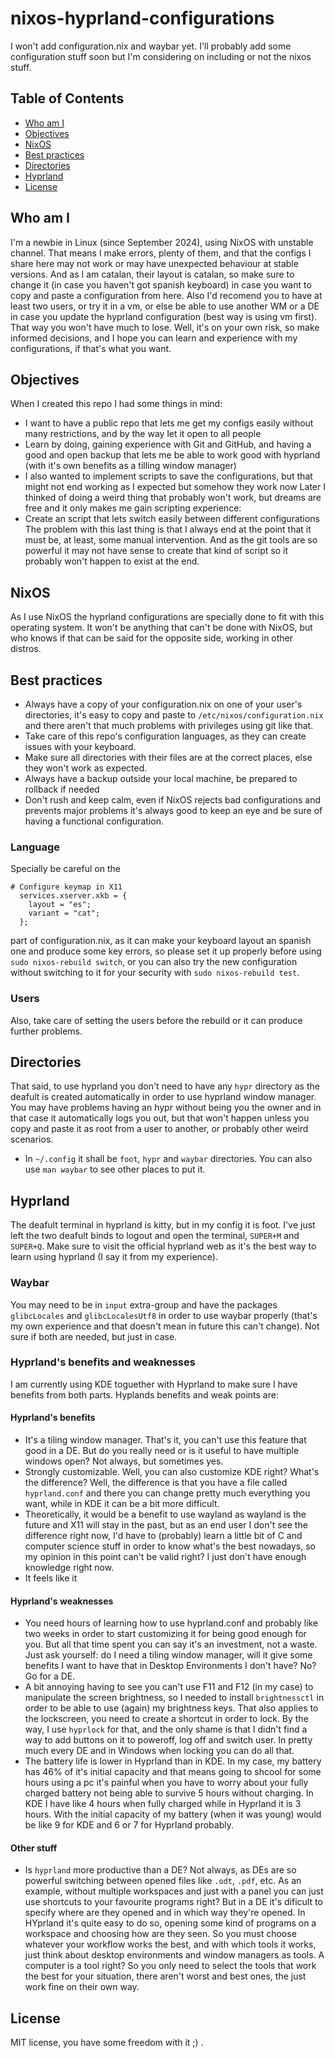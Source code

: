 # nixos-hyprland-configurations
I won't add configuration.nix and waybar yet. I'll probably add some configuration stuff soon but I'm considering on including or not the nixos stuff.
## Table of Contents
- [Who am I](#who-am-i)
- [Objectives](#objectives)
- [NixOS](#nixos)
- [Best practices](#best-practices)
- [Directories](#directories)
- [Hyprland](#hyprland)
- [License](#license)
## Who am I
I'm a newbie in Linux (since September 2024), using NixOS with unstable channel. That means I make errors, plenty of them, and that the configs I share here may not work or may have unexpected behaviour at stable versions. And as I am catalan, their layout is catalan, so make sure to change it (in case you haven't got spanish keyboard) in case you want to copy and paste a configuration from here.
Also I'd recomend you to have at least two users, or try it in a vm, or else be able to use another WM or a DE in case you update the hyprland configuration (best way is using vm first). That way you won't have much to lose.
Well, it's on your own risk, so make informed decisions, and I hope you can learn and experience with my configurations, if that's what you want.
## Objectives
When I created this repo I had some things in mind:
- I want to have a public repo that lets me get my configs easily without many restrictions, and by the way let it open to all people
- Learn by doing, gaining experience with Git and GitHub, and having a good and open backup that lets me be able to work good with hyprland (with it's own benefits as a tilling window manager)
- I also wanted to implement scripts to save the configurations, but that might not end working as I expected but somehow they work now
Later I thinked of doing a weird thing that probably won't work, but dreams are free and it only makes me gain scripting experience:
- Create an script that lets switch easily between different configurations
The problem with this last thing is that I always end at the point that it must be, at least, some manual intervention. And as the git tools are so powerful it may not have sense to create that kind of script so it probably won't happen to exist at the end.
## NixOS
As I use NixOS the hyprland configurations are specially done to fit with this operating system. It won't be anything that can't be done with NixOS, but who knows if that can be said for the opposite side, working in other distros.
## Best practices
- Always have a copy of your configuration.nix on one of your user's directories, it's easy to copy and paste to `/etc/nixos/configuration.nix` and there aren't that much problems with privileges using git like that.
- Take care of this repo's configuration languages, as they can create issues with your keyboard.
- Make sure all directories with their files are at the correct places, else they won't work as expected.
- Always have a backup outside your local machine, be prepared to rollback if needed
- Don't rush and keep calm, even if NixOS rejects bad configurations and prevents major problems it's always good to keep an eye and be sure of having a functional configuration.
### Language
Specially be careful on the   
```
# Configure keymap in X11
  services.xserver.xkb = {
    layout = "es";
    variant = "cat";
  };
```
  part of configuration.nix, as it can make your keyboard layout an spanish one and produce some key errors, so please set it up properly before using `sudo nixos-rebuild switch`, or you can also try the new configuration without switching to it for your security with `sudo nixos-rebuild test`.
### Users
Also, take care of setting the users before the rebuild or it can produce further problems.
## Directories
That said, to use hyprland you don't need to have any `hypr` directory as the deafult is created automatically in order to use hyprland window manager. You may have problems having an hypr without being you the owner and in that case it automatically logs you out, but that won't happen unless you copy and paste it as root from a user to another, or probably other weird scenarios.
- In `~/.config` it shall be `foot`, `hypr` and `waybar` directories. You can also use `man waybar` to see other places to put it.
## Hyprland
The deafult terminal in hyprland is kitty, but in my config it is foot. I've just left the two deafult binds to logout and open the terminal, `SUPER+M` and `SUPER+Q`. Make sure to visit the official hyprland web as it's the best way to learn using hyprland (I say it from my experience).
### Waybar
You may need to be in `input` extra-group and have the packages `glibcLocales` and `glibcLocalesUtf8` in order to use waybar properly (that's my own experience and that doesn't mean in future this can't change). Not sure if both are needed, but just in case.
### Hyprland's benefits and weaknesses
I am currently using KDE toguether with Hyprland to make sure I have benefits from both parts. Hyplands benefits and weak points are:
#### Hyprland's benefits
- It's a tiling window manager. That's it, you can't use this feature that good in a DE. But do you really need or is it useful to have multiple windows open? Not always, but sometimes yes.
- Strongly customizable. Well, you can also customize KDE right? What's the difference? Well, the difference is that you have a file called `hyprland.conf` and there you can change pretty much everything you want, while in KDE it can be a bit more difficult.
- Theoretically, it would be a benefit to use wayland as wayland is the future and X11 will stay in the past, but as an end user I don't see the difference right now, I'd have to (probably) learn a little bit of C and computer science stuff in order to know what's the best nowadays, so my opinion in this point can't be valid right? I just don't have enough knowledge right now.
- It feels like it 
#### Hyprland's weaknesses
- You need hours of learning how to use hyprland.conf and probably like two weeks in order to start customizing it for being good enough for you. But all that time spent you can say it's an investment, not a waste. Just ask yourself: do I need a tiling window manager, will it give some benefits I want to have that in Desktop Environments I don't have? No? Go for a DE.
- A bit annoying having to see you can't use F11 and F12 (in my case) to manipulate the screen brightness, so I needed to install `brightnessctl` in order to be able to use (again) my brightness keys. That also applies to the lockscreen, you need to create a shortcut in order to lock. By the way, I use `hyprlock` for that, and the only shame is that I didn't find a way to add buttons on it to poweroff, log off and switch user. In pretty much every DE and in Windows when locking you can do all that.
- The battery life is lower in Hyprland than in KDE. In my case, my battery has 46% of it's initial capacity and that means going to shcool for some hours using a pc it's painful when you have to worry about your fully charged battery not being able to survive 5 hours without charging. In KDE I have like 4 hours when fully charged while in Hyprland it is 3 hours. With the initial capacity of my battery (when it was young) would be like 9 for KDE and 6 or 7 for Hyprland probably.
#### Other stuff
- Is `hyprland` more productive than a DE? Not always, as DEs are so powerful switching between opened files like `.odt`, `.pdf`, etc. As an example, without multiple workspaces and just with a panel you can just use shortcuts to your favourite programs right? But in a DE it's dificult to specify where are they opened and in which way they're opened. In HYprland it's quite easy to do so, opening some kind of programs on a workspace and choosing how are they seen. So you must choose whatever your workflow works the best, and with which tools it works, just think about desktop environments and window managers as tools. A computer is a tool right? So you only need to select the tools that work the best for your situation, there aren't worst and best ones, the just work fine on their own way.
## License
MIT license, you have some freedom with it ;) .
